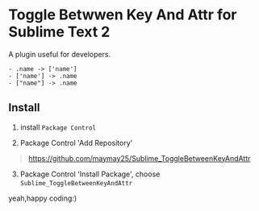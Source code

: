 Toggle Betwwen Key And Attr for Sublime Text 2
================================

A plugin useful for developers.

    - .name -> ['name']
    - ['name'] -> .name
    - ["name"] -> .name


Install
-------

1. install `Package Control`

2. Package Control 'Add Repository'

> https://github.com/maymay25/Sublime_ToggleBetweenKeyAndAttr

3. Package Control 'Install Package', choose `Sublime_ToggleBetweenKeyAndAttr`


yeah,happy coding:)



